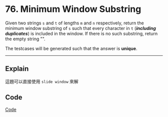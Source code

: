 # 76. Minimum Window Substring

Given two strings `s` and `t` of lengths `m` and `n` respectively, return the minimum window 
substring
 of `s` such that every character in `t` (***including duplicates***) is included in the window. If there is no such substring, return the empty string "".

The testcases will be generated such that the answer is **unique**.

---

## Explain

這題可以直接使用 `slide window` 來解

## Code

[Code](./solution.go)